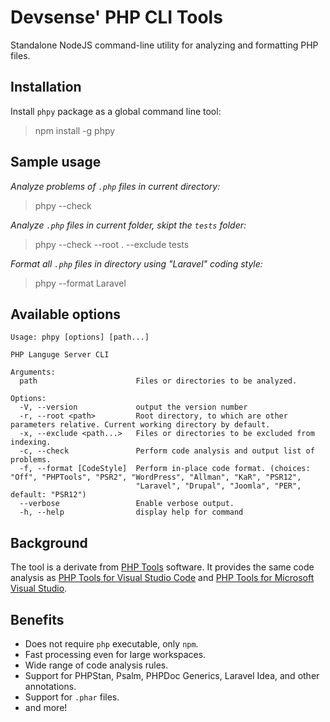 # Devsense' PHP CLI Tools 

Standalone NodeJS command-line utility for analyzing and formatting PHP files.

## Installation

Install `phpy` package as a global command line tool:

> npm install -g phpy

## Sample usage

_Analyze problems of `.php` files in current directory:_

> phpy --check

_Analyze `.php` files in current folder, skipt the `tests` folder:_

> phpy --check --root . --exclude tests

_Format all `.php` files in directory using "Laravel" coding style:_

> phpy --format Laravel

## Available options

```
Usage: phpy [options] [path...]

PHP Languge Server CLI

Arguments:
  path                      Files or directories to be analyzed.

Options:
  -V, --version             output the version number
  -r, --root <path>         Root directory, to which are other parameters relative. Current working directory by default.
  -x, --exclude <path...>   Files or directories to be excluded from indexing.
  -c, --check               Perform code analysis and output list of problems.
  -f, --format [CodeStyle]  Perform in-place code format. (choices: "Off", "PHPTools", "PSR2", "WordPress", "Allman", "KaR", "PSR12",
                            "Laravel", "Drupal", "Joomla", "PER", default: "PSR12")
  --verbose                 Enable verbose output.
  -h, --help                display help for command
```

## Background

The tool is a derivate from [PHP Tools](https://www.devsense.com/) software. It provides the same code analysis as [PHP Tools for Visual Studio Code](https://docs.devsense.com/vscode/problems/) and [PHP Tools for Microsoft Visual Studio](https://docs.devsense.com/vs/code%20validation/diagnostics/).

## Benefits

- Does not require `php` executable, only `npm`.
- Fast processing even for large workspaces.
- Wide range of code analysis rules.
- Support for PHPStan, Psalm, PHPDoc Generics, Laravel Idea, and other annotations.
- Support for `.phar` files.
- and more!
